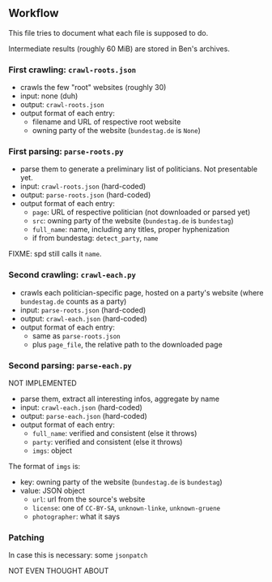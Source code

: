 ## Workflow

This file tries to document what each file is supposed to do.

Intermediate results (roughly 60 MiB) are stored in Ben's archives.

### First crawling: `crawl-roots.json`

- crawls the few "root" websites (roughly 30)
- input: none (duh)
- output: `crawl-roots.json`
- output format of each entry:
  - filename and URL of respective root website
  - owning party of the website (`bundestag.de` is `None`)

### First parsing: `parse-roots.py`

- parse them to generate a preliminary list of politicians.  Not presentable yet.
- input: `crawl-roots.json` (hard-coded)
- output: `parse-roots.json` (hard-coded)
- output format of each entry:
  - `page`: URL of respective politician (not downloaded or parsed yet)
  - `src`: owning party of the website (`bundestag.de` is `bundestag`)
  - `full_name`: name, including any titles, proper hyphenization
  - if from bundestag: `detect_party`, `name`

FIXME: spd still calls it `name`.

### Second crawling: `crawl-each.py`

- crawls each politician-specific page, hosted on a party's website (where `bundestag.de` counts as a party)
- input: `parse-roots.json` (hard-coded)
- output: `crawl-each.json` (hard-coded)
- output format of each entry:
  - same as `parse-roots.json`
  - plus `page_file`, the relative path to the downloaded page

### Second parsing: `parse-each.py`

NOT IMPLEMENTED

- parse them, extract all interesting infos, aggregate by name
- input: `crawl-each.json` (hard-coded)
- output: `parse-each.json` (hard-coded)
- output format of each entry:
  - `full_name`: verified and consistent (else it throws)
  - `party`: verified and consistent (else it throws)
  - `imgs`: object
  
The format of `imgs` is:
- key: owning party of the website (`bundestag.de` is `bundestag`)
- value: JSON object
  - `url`: url from the source's website
  - `license`: one of `CC-BY-SA`, `unknown-linke`, `unknown-gruene`
  - `photographer`: what it says

### Patching

In case this is necessary: some `jsonpatch`

NOT EVEN THOUGHT ABOUT